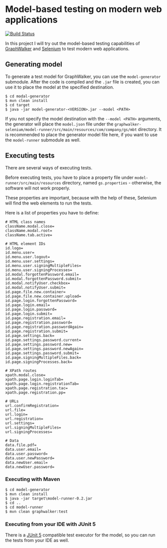 # Model-based testing on modern web applications

[![Build Status](https://github.com/sajtizsolt/graphwalker-selenium/actions/workflows/build.yml/badge.svg)](https://github.com/sajtizsolt/graphwalker-selenium/actions)

In this project I will try out the model-based testing capabilities of [GraphWalker](https://graphwalker.github.io/) and [Selenium](https://www.selenium.dev/) to test modern web applications.

## Generating model

To generate a test model for GraphWalker, you can use the `model-generator` submodule. After the code is compiled and the `.jar` file is created, you can use it to place the model at the specified destination.

```shell
$ cd modal-generator
$ mvn clean install
$ cd target
$ java -jar model-generator-<VERSION>.jar --model <PATH>
```

If you not specify the model destination with the `--model <PATH>` arguments, the generator will place the `model.json` file under the `graphwalker-selenium/model-runner/src/main/resources/com/company/gs/mbt` directory. It is recommended to place the generator model file here, if you want to use the `model-runner` submodule as well.

## Executing tests

There are several ways of executing tests.

Before executing tests, you have to place a property file under `model-runner/src/main/resources` directory, named `gs.properties` - otherwise, the software will not work properly.

These properties are important, because with the help of these, Selenium will find the web elements to run the tests.

Here is a list of properties you have to define:

```properties
# HTML class names
className.modal.close=
className.modal.root=
className.tab.active=

# HTML element IDs
id.logo=
id.menu.user=
id.menu.user.logout=
id.menu.user.settings=
id.menu.user.signingMultipleFiles=
id.menu.user.signingProcesses=
id.modal.forgottenPassword.email=
id.modal.forgottenPassword.submit=
id.modal.notifyUser.checkbox=
id.modal.notifyUser.submit=
id.page.file.new.container=
id.page.file.new.container.upload=
id.page.login.forgottenPassword=
id.page.login.email=
id.page.login.password=
id.page.login.submit=
id.page.registration.email=
id.page.registration.password=
id.page.registration.passwordAgain=
id.page.registration.submit=
id.page.settings.back=
id.page.settings.password.current=
id.page.settings.password.new=
id.page.settings.password.newAgain=
id.page.settings.password.submit=
id.page.signingMultipleFiles.back=
id.page.signingProcesses.back=

# XPath routes
xpath.modal.close=
xpath.page.login.loginTab=
xpath.page.login.registrationTab=
xpath.page.registration.tac=
xpath.page.registration.pp=

# URLs
url.confirmRegistration=
url.file=
url.login=
url.registration=
url.settings=
url.signingMultipleFiles=
url.signingProcesses=

# Data
data.file.pdf=
data.user.email=
data.user.password=
data.user.newPassword=
data.newUser.email=
data.newUser.password=
```

### Executing with Maven

```shell
$ cd model-generator
$ mvn clean install
$ java -jar target\model-runner-0.2.jar
$ cd ..
$ cd model-runner
$ mvn clean graphwalker:test
```

### Executing from your IDE with JUnit 5

There is a [JUnit 5](https://junit.org/junit5/) compatible test executor for the model, so you can run the tests from your IDE as well.
